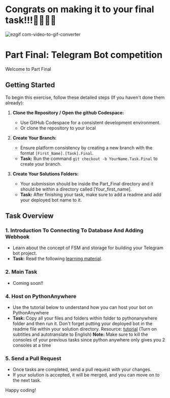 # Congrats on making it to your final task!!!🎊🎉🎊🎉

![ezgif com-video-to-gif-converter](https://github.com/RealEskalate/Remote-G4-Telegram-Bot-Learning-Path/assets/62964622/a9456982-34f6-4b0e-9baf-62b758cc89f9)

# Part Final: Telegram Bot competition  

Welcome to Part Final

## Getting Started

To begin this exercise, follow these detailed steps (If you haven't done them already):

1. **Clone the Repository / Open the github Codespace:**
   - Use GitHub Codespace for a consistent development environment.
   - Or clone the repository to your local 

2. **Create Your Branch:**
   - Ensure platform consistency by creating a new branch with the format `[First_Name].[Task].Final`.
   - **Task:** Run the command `git checkout -b YourName.Task.Final` to create your branch.

3. **Create Your Solutions Folders:**
   - Your submission should be inside the Part_Final directory and it should be within a directory called [Your_first_name].
   - **Task:** After finishing your task, make sure to add a readme and add your deployed bot name to it.

## Task Overview

### 1. Introduction To Connecting To Database And Adding Webhook
   - Learn about the concept of FSM and storage for building your Telegram bot project.
   - **Task:** Read the following [learning material](https://docs.google.com/document/d/1ny7-xi52rpzLJTOwYFy4CVlmPbEYhRiGwwTkoa-YB5s/edit?usp=sharing).

### 2. Main Task
 - Coming soon!!
      
### 4. Host on PythonAnywhere

   - Use the tutorial below to understand how you can host your bot on PythonAnywhere
   - **Task:** Copy all your files and folders within folder to pythonanywhere folder and then run it. Don't forget putting your deployed bot in the readme file within your solution directory.
   Resource: [tutorial](https://youtu.be/mYlM4RWTHnk) (Turn on subtitles and autotranslate to English)
     **Note:**  Make sure to kill the consoles of your previous tasks since python anywhere only gives you 2 consoles at a time
### 5. Send a Pull Request
   - Once tasks are completed, send a pull request with your changes.
   - If your solution is accepted, it will be merged, and you can move on to the next task.

Happy coding!
